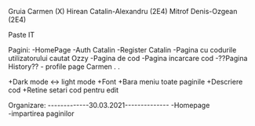 Gruia Carmen (X)
Hirean Catalin-Alexandru (2E4)
Mitrof Denis-Ozgean (2E4)


Paste IT

Pagini:
	-HomePage 
	-Auth Catalin
	-Register Catalin
	-Pagina cu codurile utilizatorului cautat Ozzy
	-Pagina de cod
	-Pagina incarcare cod 
	-??Pagina History??
	- profile page Carmen
	.
	.

+Dark mode <-> light mode
+Font
+Bara meniu toate paginile
+Descriere cod
+Retine setari cod pentru edit

Organizare: 
-------------30.03.2021--------------
-Homepage                                      
-impartirea paginilor

